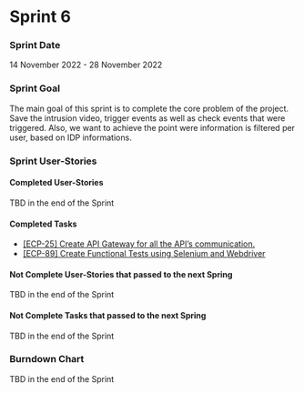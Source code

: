 # Sprint 6

### Sprint Date
14 November 2022 - 28 November 2022

### Sprint Goal
The main goal of this sprint is to complete the core problem of the project. Save the intrusion video, trigger events as well as check events that were triggered. Also, we want to achieve the point were information is filtered per user, based on IDP informations.

### Sprint User-Stories
#### Completed User-Stories

TBD in the end of the Sprint


#### Completed Tasks
* [[ECP-25] Create API Gateway for all the API’s communication.](https://es-project.atlassian.net/browse/ECP-25)
* [[ECP-89] Create Functional Tests using Selenium and Webdriver](https://es-project.atlassian.net/browse/ECP-89)



#### Not Complete User-Stories that passed to the next Spring
TBD in the end of the Sprint

#### Not Complete Tasks that passed to the next Spring
TBD in the end of the Sprint

### Burndown Chart

TBD in the end of the Sprint
